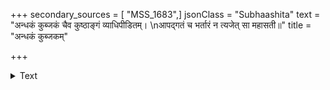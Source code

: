 +++
secondary_sources = [ "MSS_1683",]
jsonClass = "Subhaashita"
text = "अन्धकं कुब्जकं चैव कुष्ठाङ्गं व्याधिपीडितम्।  \nआपद्गतं च भर्तारं न त्यजेत् सा महासती॥"
title = "अन्धकं कुब्जकम्"

+++

<details><summary>Text</summary>

अन्धकं कुब्जकं चैव कुष्ठाङ्गं व्याधिपीडितम्।  
आपद्गतं च भर्तारं न त्यजेत् सा महासती॥
</details>
